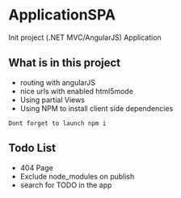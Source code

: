 # ApplicationSPA
Init project (.NET MVC/AngularJS) Application


## What is in this project
* routing with angularJS
* nice urls with enabled html5mode 
* Using partial Views 
* Using NPM to install client side dependencies


```
Dont forget to launch npm i
```

## Todo List
* 404 Page
* Exclude node_modules on publish
* search for TODO in the app
